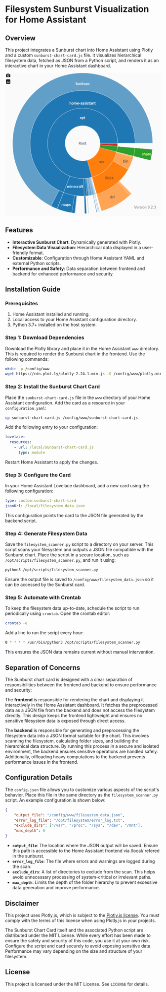 # Filesystem Sunburst Visualization for Home Assistant

## Overview
This project integrates a Sunburst chart into Home Assistant using Plotly and a custom `sunburst-chart-card.js` file. It visualizes hierarchical filesystem data, fetched as JSON from a Python script, and renders it as an interactive chart in your Home Assistant dashboard.

![preview](/images/filesystem_sunburst.png)

## Features
- **Interactive Sunburst Chart**: Dynamically generated with Plotly.
- **Filesystem Data Visualization**: Hierarchical data displayed in a user-friendly format.
- **Customizable**: Configuration through Home Assistant YAML and external Python scripts.
- **Performance and Safety**: Data separation between frontend and backend for enhanced performance and security.

## Installation Guide

### Prerequisites
1. Home Assistant installed and running.
2. Local access to your Home Assistant configuration directory.
3. Python 3.7+ installed on the host system.

### Step 1: Download Dependencies
Download the Plotly library and place it in the Home Assistant `www` directory. This is required to render the Sunburst chart in the frontend. Use the following commands:
```bash
mkdir -p /config/www
wget https://cdn.plot.ly/plotly-2.24.1.min.js -O /config/www/plotly.min.js
```

### Step 2: Install the Sunburst Chart Card
Place the `sunburst-chart-card.js` file in the `www` directory of your Home Assistant configuration. Add the card as a resource in your `configuration.yaml`:
```bash
cp sunburst-chart-card.js /config/www/sunburst-chart-card.js
```
Add the following entry to your configuration:
```yaml
lovelace:
  resources:
    - url: /local/sunburst-chart-card.js
      type: module
```
Restart Home Assistant to apply the changes.

### Step 3: Configure the Card
In your Home Assistant Lovelace dashboard, add a new card using the following configuration:
```yaml
type: custom:sunburst-chart-card
jsonUrl: /local/filesystem_data.json
```
This configuration points the card to the JSON file generated by the backend script.

### Step 4: Generate Filesystem Data
Save the `filesystem_scanner.py` script to a directory on your server. This script scans your filesystem and outputs a JSON file compatible with the Sunburst chart. Place the script in a secure location, such as `/opt/scripts/filesystem_scanner.py`, and run it using:
```bash
python3 /opt/scripts/filesystem_scanner.py
```
Ensure the output file is saved to `/config/www/filesystem_data.json` so it can be accessed by the Sunburst card.

### Step 5: Automate with Crontab
To keep the filesystem data up-to-date, schedule the script to run periodically using `crontab`. Open the crontab editor:
```bash
crontab -e
```
Add a line to run the script every hour:
```bash
0 * * * * /usr/bin/python3 /opt/scripts/filesystem_scanner.py
```
This ensures the JSON data remains current without manual intervention.

## Separation of Concerns
The Sunburst chart card is designed with a clear separation of responsibilities between the frontend and backend to ensure performance and security:

The **frontend** is responsible for rendering the chart and displaying it interactively in the Home Assistant dashboard. It fetches the preprocessed data as a JSON file from the backend and does not access the filesystem directly. This design keeps the frontend lightweight and ensures no sensitive filesystem data is exposed through direct access.

The **backend** is responsible for generating and preprocessing the filesystem data into a JSON format suitable for the chart. This involves scanning the filesystem, calculating folder sizes, and building the hierarchical data structure. By running this process in a secure and isolated environment, the backend ensures sensitive operations are handled safely. Additionally, offloading heavy computations to the backend prevents performance issues in the frontend.

## Configuration Details
The `config.json` file allows you to customize various aspects of the script's behavior. Place this file in the same directory as the `filesystem_scanner.py` script. An example configuration is shown below:
```json
{
    "output_file": "/config/www/filesystem_data.json",
    "error_log_file": "/opt/filesystem/error_log.txt",
    "exclude_dirs": ["/var", "/proc", "/sys", "/dev", "/mnt"],
    "max_depth": 5
}
```
- **`output_file`**: The location where the JSON output will be saved. Ensure this path is accessible to the Home Assistant frontend via /local/ refered in the sunburst.
- **`error_log_file`**: The file where errors and warnings are logged during the scan.
- **`exclude_dirs`**: A list of directories to exclude from the scan. This helps avoid unnecessary processing of system-critical or irrelevant paths.
- **`max_depth`**: Limits the depth of the folder hierarchy to prevent excessive data generation and improve performance.

## Disclaimer
This project uses Plotly.js, which is subject to the [Plotly.js license](https://github.com/plotly/plotly.js/blob/master/LICENSE). You must comply with the terms of this license when using Plotly.js in your projects.

The Sunburst Chart Card itself and the associated Python script are distributed under the MIT License. While every effort has been made to ensure the safety and security of this code, you use it at your own risk. Configure the script and card securely to avoid exposing sensitive data. Performance may vary depending on the size and structure of your filesystem.

## License
This project is licensed under the MIT License. See `LICENSE` for details.

